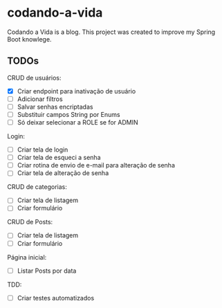 # codando-a-vida
Codando a Vida is a blog. This project was created to improve my Spring Boot knowlege.

## TODOs

CRUD de usuários:
- [X] Criar endpoint para inativação de usuário
- [ ] Adicionar filtros
- [ ] Salvar senhas encriptadas
- [ ] Substituir campos String por Enums
- [ ] Só deixar selecionar a ROLE se for ADMIN

Login:
- [ ] Criar tela de login
- [ ] Criar tela de esqueci a senha
- [ ] Criar rotina de envio de e-mail para alteração de senha
- [ ] Criar tela de alteração de senha

CRUD de categorias:
- [ ] Criar tela de listagem
- [ ] Criar formulário

CRUD de Posts:
- [ ] Criar tela de listagem
- [ ] Criar formulário

Página inicial:
- [ ] Listar Posts por data

TDD:
- [ ] Criar testes automatizados
